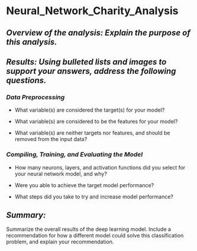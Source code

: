 # Neural_Network_Charity_Analysis

## ***Overview of the analysis: Explain the purpose of this analysis.***

## ***Results: Using bulleted lists and images to support your answers, address the following questions.***

### ***Data Preprocessing***

- What variable(s) are considered the target(s) for your model?


- What variable(s) are considered to be the features for your model?


- What variable(s) are neither targets nor features, and should be removed from the input data?


### ***Compiling, Training, and Evaluating the Model***

- How many neurons, layers, and activation functions did you select for your neural network model, and why?

- Were you able to achieve the target model performance?

- What steps did you take to try and increase model performance?


## ***Summary:*** 

Summarize the overall results of the deep learning model. Include a recommendation for how a different model could solve this classification problem, and explain your recommendation.
